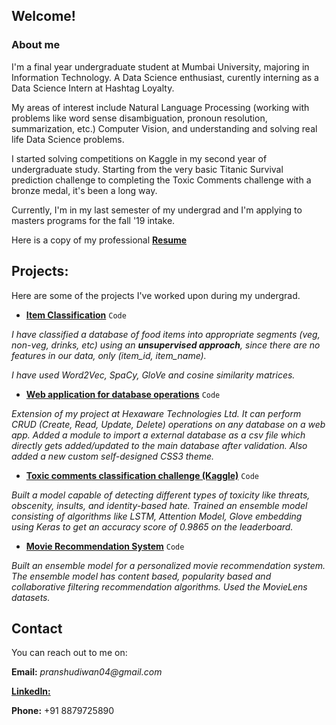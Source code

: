 ## Welcome!

### About me

I'm a final year undergraduate student at Mumbai University, majoring in Information Technology. A Data Science enthusiast, curently interning as a Data Science Intern at Hashtag Loyalty.

My areas of interest include Natural Language Processing (working with problems like word sense disambiguation, pronoun resolution, summarization, etc.) Computer Vision, and understanding and solving real life Data Science problems. 

I started solving competitions on Kaggle in my second year of undergraduate study. Starting from the very basic Titanic Survival prediction challenge to completing the Toxic Comments challenge with a bronze medal, it's been a long way.

Currently, I'm in my last semester of my undergrad and I'm applying to masters programs for the fall '19 intake.

Here is a copy of my professional **[Resume](https://pranshudiwan.github.io/resume)**

## Projects:

Here are some of the projects I've worked upon during my undergrad. 

- **[Item Classification](https://github.com/pranshudiwan/Classify-food-items-Unsupervised-learning-)** `Code`

 _I have classified a database of food items into appropriate segments (veg, non-veg, drinks, etc) using an **unsupervised approach**, since there are no features in our data, only (item_id, item_name)._

_I have used Word2Vec, SpaCy, GloVe and cosine similarity matrices._ 
 
 - **[Web application for database operations](https://github.com/pranshudiwan/Search-and-CRUD-Database-Operations-on-a-web-app)** `Code`
 
 _Extension of my project at Hexaware Technologies Ltd. It can perform CRUD (Create, Read, Update, Delete) operations on any database on a web app. Added a module to import a external database as a csv file which directly gets added/updated to the main database after validation. Also added a new custom self-designed CSS3 theme._
 
 - **[Toxic comments classification challenge (Kaggle)](https://github.com/pranshudiwan/Toxic-comments-challenge)** `Code`
 
 _Built a model capable of detecting different types of toxicity like threats, obscenity, insults, and identity-based hate. Trained an ensemble model consisting of algorithms like LSTM, Attention Model, Glove embedding using Keras to get an accuracy score of 0.9865 on
the leaderboard._ 
 
 - **[Movie Recommendation System](https://github.com/pranshudiwan/Personalised-movie-recommendation-system)** `Code`
 
 _Built an ensemble model for a personalized movie recommendation system. The ensemble model has content based, popularity based and
collaborative filtering recommendation algorithms. Used the MovieLens datasets._ 

## Contact

You can reach out to me on:

**Email:** _pranshudiwan04@gmail.com_

**[LinkedIn: ](linkedin.com/in/pranshudiwan)**

**Phone:** +91 8879725890


